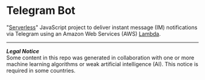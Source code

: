 # Telegram Bot
"[Serverless](https://www.serverless.com)" JavaScript project to deliver instant message (IM) notifications via Telegram using an Amazon Web Services (AWS) [Lambda](https://aws.amazon.com/lambda).

---
**_Legal Notice_**  
Some content in this repo was generated in collaboration with one or more machine learning algorithms or weak artificial intelligence (AI). This notice is required in some countries.
